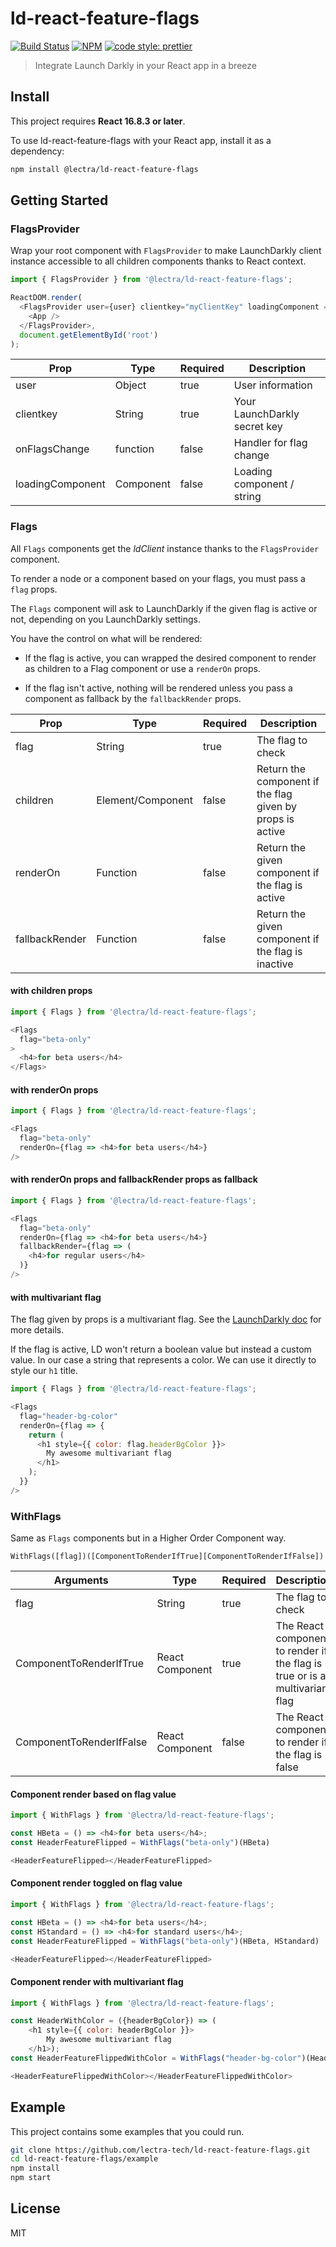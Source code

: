 # ld-react-feature-flags

[![Build Status](https://travis-ci.org/lectra-tech/ld-react-feature-flags.svg?branch=master)](https://travis-ci.org/lectra-tech/ld-react-feature-flags)
[![NPM](https://img.shields.io/npm/v/@lectra/ld-react-feature-flags.svg)](https://www.npmjs.com/package/@lectra/ld-react-feature-flags)
[![code style: prettier](https://img.shields.io/badge/code_style-prettier-ff69b4.svg?style=flat-square)](https://github.com/prettier/prettier)

> Integrate Launch Darkly in your React app in a breeze

## Install

This project requires **React 16.8.3 or later**.

To use ld-react-feature-flags with your React app, install it as a dependency:

```bash
npm install @lectra/ld-react-feature-flags
```

## Getting Started
### FlagsProvider
Wrap your root component with `FlagsProvider` to make LaunchDarkly client instance accessible to all children components thanks to React context.


```javascript
import { FlagsProvider } from '@lectra/ld-react-feature-flags';

ReactDOM.render(
  <FlagsProvider user={user} clientkey="myClientKey" loadingComponent ={<div>please wait</div>}>
    <App />
  </FlagsProvider>,
  document.getElementById('root')
);
```

Prop | Type | Required | Description
--- | --- | --- | ---
user | Object | true | User information
clientkey | String | true | Your LaunchDarkly secret key
onFlagsChange | function | false | Handler for flag change
loadingComponent  | Component | false | Loading component / string

### Flags
All `Flags` components get the _ldClient_ instance thanks to the `FlagsProvider` component.

To render a node or a component based on your flags, you must pass a `flag` props.

The `Flags` component will ask to LaunchDarkly if the given flag is active or not, depending on you LaunchDarkly settings.

You have the control on what will be rendered:

* If the flag is active, you can wrapped the desired component to render as children to a Flag component or use a `renderOn` props.

* If the flag isn't active, nothing will be rendered unless you pass a component as fallback by the `fallbackRender` props.


Prop | Type | Required | Description
--- | --- | --- | ---
flag | String | true | The flag to check
children | Element/Component | false | Return the component if the flag given by props is active
renderOn | Function | false | Return the given component if the flag is active
fallbackRender | Function | false | Return the given component if the flag is inactive


#### with children props

```javascript
import { Flags } from '@lectra/ld-react-feature-flags';

<Flags
  flag="beta-only"
>
  <h4>for beta users</h4>
</Flags>
```

#### with renderOn props

```javascript
import { Flags } from '@lectra/ld-react-feature-flags';

<Flags
  flag="beta-only"
  renderOn={flag => <h4>for beta users</h4>}
/>
```

#### with renderOn props and fallbackRender props as fallback

```javascript
import { Flags } from '@lectra/ld-react-feature-flags';

<Flags
  flag="beta-only"
  renderOn={flag => <h4>for beta users</h4>}
  fallbackRender={flag => (
    <h4>for regular users</h4>
  )}
/>
```

#### with multivariant  flag

The flag given by props is a multivariant flag.
See the [LaunchDarkly doc](https://docs.launchdarkly.com/docs/managing-variations) for more details.

If the flag is active, LD won't return a boolean value but instead a custom value. In our case a string that represents a color.
We can use it directly to style our `h1` title.

```javascript
import { Flags } from '@lectra/ld-react-feature-flags';

<Flags
  flag="header-bg-color"
  renderOn={flag => {
    return (
      <h1 style={{ color: flag.headerBgColor }}>
        My awesome multivariant flag
      </h1>
    );
  }}
/>
```

### WithFlags
Same as `Flags` components but in a Higher Order Component way.

`WithFlags([flag])([ComponentToRenderIfTrue][ComponentToRenderIfFalse])`


Arguments | Type | Required | Description
--- | --- | --- | ---
flag | String | true | The flag to check
ComponentToRenderIfTrue | React Component | true | The React component to render if the flag is true or is a multivariant flag
ComponentToRenderIfFalse | React Component | false | The React component to render if the flag is false

#### Component render based on flag value

```javascript
import { WithFlags } from '@lectra/ld-react-feature-flags';

const HBeta = () => <h4>for beta users</h4>;
const HeaderFeatureFlipped = WithFlags("beta-only")(HBeta)

<HeaderFeatureFlipped></HeaderFeatureFlipped>
```

#### Component render toggled on flag value

```javascript
import { WithFlags } from '@lectra/ld-react-feature-flags';

const HBeta = () => <h4>for beta users</h4>;
const HStandard = () => <h4>for standard users</h4>;
const HeaderFeatureFlipped = WithFlags("beta-only")(HBeta, HStandard)

<HeaderFeatureFlipped></HeaderFeatureFlipped>
```
#### Component render with multivariant flag

```javascript
import { WithFlags } from '@lectra/ld-react-feature-flags';

const HeaderWithColor = ({headerBgColor}) => (
    <h1 style={{ color: headerBgColor }}>
        My awesome multivariant flag
    </h1>);
const HeaderFeatureFlippedWithColor = WithFlags("header-bg-color")(HeaderWithColor)

<HeaderFeatureFlippedWithColor></HeaderFeatureFlippedWithColor>
```


## Example
This project contains some examples that you could run.

```bash
git clone https://github.com/lectra-tech/ld-react-feature-flags.git
cd ld-react-feature-flags/example
npm install
npm start
```

## License
MIT
